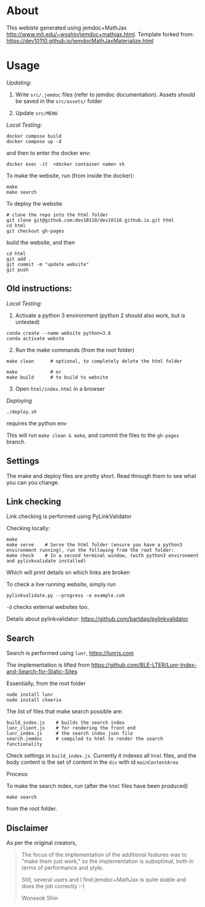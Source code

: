 
# About

This webiste generated using jemdoc+MathJax http://www.mit.edu/~wsshin/jemdoc+mathjax.html. 
Template forked from: https://dev10110.github.io/jemdocMathJaxMaterialize.html

# Usage

*Updating:*

1. Write ```src/.jemdoc``` files (refer to jemdoc documentation). Assets should be saved in the ```src/assets/``` folder

2. Update ```src/MENU```


*Local Testing:*
```
docker compose build
docker compose up -d
```
and then to enter the docker env:
```
docker exec -it  <docker container name> sh
```

To make the website, run (from inside the docker):
```
make
make search
```

To deploy the website
```
# clone the repo into the html folder
git clone git@github.com:dev10110/dev10110.github.io.git html
cd html
git checkout gh-pages 
```
build the website, and then
```
cd html
git add .
git commit -m "update website"
git push
```

## Old instructions:

*Local Testing:*

1. Activate a python 3 environment (python 2 should also work, but is untested)
```
conda create --name website python=3.8
conda activate webste
```
2. Run the make commands (from the root folder)
```
make clean      # optional, to completely delete the html folder

make            # or
make build      # to build to website

```
3. Open ```html/index.html``` in a browser

*Deploying*
```
./deploy.sh
```
requires the python env

This will run ```make clean & make```, and commit the files to the ```gh-pages``` branch.


## Settings

The make and deploy files are pretty short. Read through them to see what you can you change.

## Link checking
Link checking is performed using PyLinkValidator

Checking locally:

```
make
make serve    # Serve the html folder (ensure you have a python3 environment running), run the following from the root folder:
make check    # In a second terminal window, (with python3 environment and pylinkvalidate installed)
```
Which will print details on which links are broken

To check a live running website, simply run
```
pylinkvalidate.py --progress -o example.com
```

```-O``` checks external websites too.

Details about pylinkvalidator: https://github.com/bartdag/pylinkvalidator

## Search

Search is performed using ```lunr```, https://lunrjs.com

The implementation is lifted from https://github.com/BLE-LTER/Lunr-Index-and-Search-for-Static-Sites

Essentially, from the root folder
```
node install lunr
node install cheerio
```
The list of files that make search possible are:
```
build_index.js    # builds the search index
lunr_client.js    # for rendering the front end
lunr_index.js     # the search index json file
search.jemdoc     # compiled to html to render the search functionality
```

Check settings in ```build_index.js```. Currently it indexes all `html` files, and the body content is the set of content in the `div` with id `mainContentArea`

Process:

To make the search index, run (after the `html` files have been produced)
```
make search
```
from the root folder.



Disclaimer
----------
As per the original creators, 
> The focus of the implementation of the additional features was to "make them just work," so the implementation is suboptimal, both in terms of performance and style.  
>
> Still, several users and I find jemdoc+MathJax is quite stable and does the job correctly :-)
>
> Wonseok Shin

